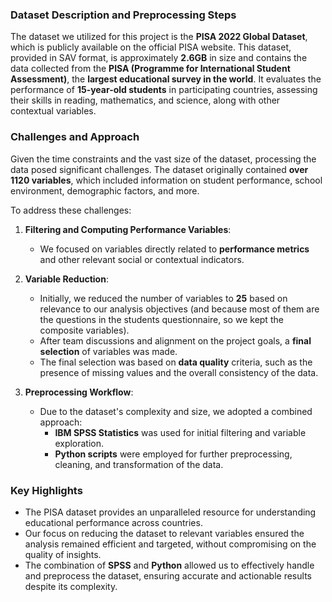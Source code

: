 ### **Dataset Description and Preprocessing Steps**

The dataset we utilized for this project is the **PISA 2022 Global Dataset**, which is publicly available on the official PISA website. This dataset, provided in SAV format, is approximately **2.6GB** in size and contains the data collected from the **PISA (Programme for International Student Assessment)**, the **largest educational survey in the world**. It evaluates the performance of **15-year-old students** in participating countries, assessing their skills in reading, mathematics, and science, along with other contextual variables.

### **Challenges and Approach**
Given the time constraints and the vast size of the dataset, processing the data posed significant challenges. The dataset originally contained **over 1120 variables**, which included information on student performance, school environment, demographic factors, and more.

To address these challenges:
1. **Filtering and Computing Performance Variables**:
   - We focused on variables directly related to **performance metrics** and other relevant social or contextual indicators.
   
2. **Variable Reduction**:
   - Initially, we reduced the number of variables to **25** based on relevance to our analysis objectives (and because most of them are the questions in the students questionnaire, so we kept the composite variables).
   - After team discussions and alignment on the project goals, a **final selection** of variables was made.
   - The final selection was based on **data quality** criteria, such as the presence of missing values and the overall consistency of the data.

3. **Preprocessing Workflow**:
   - Due to the dataset's complexity and size, we adopted a combined approach:
     - **IBM SPSS Statistics** was used for initial filtering and variable exploration.
     - **Python scripts** were employed for further preprocessing, cleaning, and transformation of the data.

### **Key Highlights**
- The PISA dataset provides an unparalleled resource for understanding educational performance across countries.
- Our focus on reducing the dataset to relevant variables ensured the analysis remained efficient and targeted, without compromising on the quality of insights.
- The combination of **SPSS** and **Python** allowed us to effectively handle and preprocess the dataset, ensuring accurate and actionable results despite its complexity.
